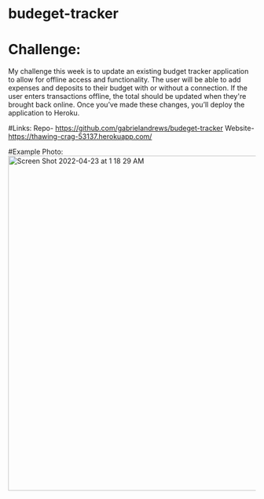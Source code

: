 # budeget-tracker


# Challenge:
  My challenge this week is to update an existing budget tracker application to allow for offline access and functionality. The user will be able to add expenses and deposits to their budget with or without a connection. If the user enters transactions offline, the total should be updated when they're brought back online. Once you’ve made these changes, you’ll deploy the application to Heroku.


#Links:
  Repo- https://github.com/gabrielandrews/budeget-tracker
  Website- https://thawing-crag-53137.herokuapp.com/
  
  #Example Photo:
  <img width="683" alt="Screen Shot 2022-04-23 at 1 18 29 AM" src="https://user-images.githubusercontent.com/91432905/164878898-ebf680eb-3f46-41cb-990c-783d8d2b982d.png">
